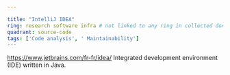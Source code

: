 ```yaml
---

title: "IntelliJ IDEA"
ring: research software infra # not linked to any ring in collected doc sheet
quadrant: source-code
tags: ['Code analysis', ' Maintainability']
---
```

https://www.jetbrains.com/fr-fr/idea/
Integrated development environment (IDE) written in Java.

